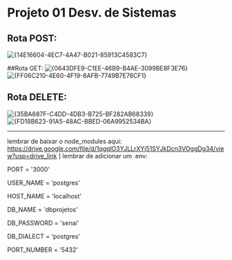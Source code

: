 # Projeto 01 Desv. de Sistemas

## Rota POST:
![{14E16604-4EC7-4A47-B021-85913C4583C7}](https://github.com/user-attachments/assets/4eed55ee-1e5a-42b6-b920-90db68f77c6f)

##Rota GET:
![{0643DFE9-C1EE-46B9-B4AE-3099BE8F3E76}](https://github.com/user-attachments/assets/a812a684-bd56-4120-8b02-015052efef75)
![{FF06C210-4E60-4F19-8AFB-7749B7E76CF1}](https://github.com/user-attachments/assets/009b44f6-54bb-4d18-8305-63a5e9e03598)


## Rota DELETE:
![{35BA687F-C4DD-4DB3-B725-BF282AB68339}](https://github.com/user-attachments/assets/f2b06fe0-d163-4cba-bde7-edcb3f4906fd)
![{FD18B623-91A5-48AC-BBED-06A9952534BA}](https://github.com/user-attachments/assets/013f9b18-fb8c-4dd1-82e6-c7e818c318a3)

--------------------------------------------------------------------------------------------------------------------------------
lembrar de baixar o node_modules  aqui: https://drive.google.com/file/d/1qgqlO3YJLLrXYj51SYJkDcn3VOggDg34/view?usp=drive_link ]
lembrar de adicionar um .env:

PORT = '3000'

USER_NAME = 'postgres'

HOST_NAME = 'localhost'

DB_NAME = 'dbprojetos'

DB_PASSWORD = 'senai'

DB_DIALECT = 'postgres'

PORT_NUMBER = '5432'
